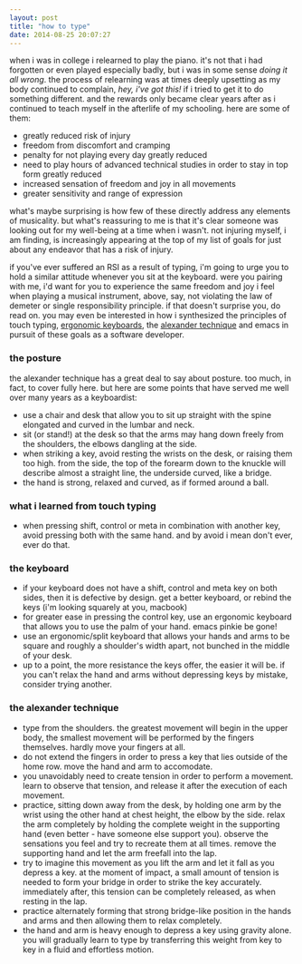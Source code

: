 ```yaml
---
layout: post
title: "how to type"
date: 2014-08-25 20:07:27
---
```


when i was in college i relearned to play the piano. it's not that i
had forgotten or even played especially badly, but i was in some sense
*doing it all wrong*. the process of relearning was at times deeply
upsetting as my body continued to complain, *hey, i've got this!* if i
tried to get it to do something different.  and the rewards only
became clear years after as i continued to teach myself in the
afterlife of my schooling. here are some of them:

* greatly reduced risk of injury
* freedom from discomfort and cramping
* penalty for not playing every day greatly reduced
* need to play hours of advanced technical studies in order to stay in
  top form greatly reduced
* increased sensation of freedom and joy in all movements
* greater sensitivity and range of expression

what's maybe surprising is how few of these directly address any
elements of musicality.  but what's reassuring to me is that it's
clear someone was looking out for my well-being at a time when i
wasn't. not injuring myself, i am finding, is increasingly appearing
at the top of my list of goals for just about any endeavor that has a
risk of injury.

if you've ever suffered an RSI as a result of typing, i'm going to
urge you to hold a similar attitude whenever you sit at the
keyboard. were you pairing with me, i'd want for you to experience the
same freedom and joy i feel when playing a musical instrument, above,
say, not violating the law of demeter or single responsibility
principle. if that doesn't surprise you, do read on. you may even be
interested in how i synthesized the principles of touch typing,
[ergonomic keyboards](http://en.wikipedia.org/wiki/Ergonomic_keyboard),
the
[alexander technique](http://en.wikipedia.org/wiki/Alexander_technique)
and emacs in pursuit of these goals as a software developer.

### the posture

the alexander technique has a great deal to say about posture.  too
much, in fact, to cover fully here. but here are some points that have
served me well over many years as a keyboardist:

* use a chair and desk that allow you to sit up straight with the spine
  elongated and curved in the lumbar and neck.
* sit (or stand!) at the desk so that the arms may hang down freely from
  the shoulders, the elbows dangling at the side.
* when striking a key, avoid resting the wrists on the desk, or
  raising them too high. from the side, the top of the forearm down to
  the knuckle will describe almost a straight line, the underside
  curved, like a bridge.
* the hand is strong, relaxed and curved, as if formed around a ball.

### what i learned from touch typing
* when pressing shift, control or meta in combination with another
  key, avoid pressing both with the same hand. and by avoid i mean
  don't ever, ever do that.

### the keyboard
* if your keyboard does not have a shift, control and meta key on both
  sides, then it is defective by design.  get a better keyboard, or
  rebind the keys (i'm looking squarely at you, macbook)
* for greater ease in pressing the control key, use an ergonomic
  keyboard that allows you to use the palm of your hand. emacs pinkie be gone!
* use an ergonomic/split keyboard that allows your hands and arms to
  be square and roughly a shoulder's width apart, not bunched in the
  middle of your desk.
* up to a point, the more resistance the keys offer, the easier it
  will be. if you can't relax the hand and arms without depressing
  keys by mistake, consider trying another.

### the alexander technique
* type from the shoulders. the greatest movement will begin in the
  upper body, the smallest movement will be performed by the fingers
  themselves. hardly move your fingers at all.
* do not extend the fingers in order to press a key that lies outside
  of the home row. move the hand and arm to accomodate.
* you unavoidably need to create tension in order to perform a
  movement. learn to observe that tension, and release it after the
  execution of each movement.
* practice, sitting down away from the desk, by holding one arm by the
  wrist using the other hand at chest height, the elbow by the
  side. relax the arm completely by holding the complete weight in the
  supporting hand (even better - have someone else support
  you). observe the sensations you feel and try to recreate them at
  all times. remove the supporting hand and let the arm freefall into
  the lap.
* try to imagine this movement as you lift the arm and let it
  fall as you depress a key. at the moment of impact, a small amount
  of tension is needed to form your bridge in order to strike the key
  accurately. immediately after, this tension can be completely
  released, as when resting in the lap.
* practice alternately forming that strong bridge-like position in the
  hands and arms and then allowing them to relax completely.
* the hand and arm is heavy enough to depress a key using gravity
  alone. you will gradually learn to type by transferring this weight
  from key to key in a fluid and effortless motion.
